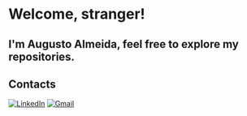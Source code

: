 # Welcome, stranger!
## I'm Augusto Almeida, feel free to explore my repositories.


## Contacts
[![LinkedIn](https://img.shields.io/badge/LinkedIn-0077B5?style=for-the-badge&logo=linkedin&logoColor=white)](https://www.linkedin.com/in/augustobalmeida/)
[![Gmail](https://img.shields.io/badge/Gmail-D14836?style=for-the-badge&logo=gmail&logoColor=white)](mailto:augustob.almeida12@gmail.com)




